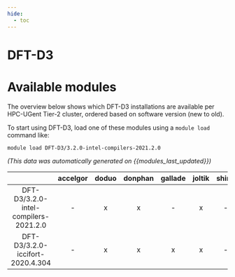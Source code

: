 ```yaml
---
hide:
  - toc
---
```


DFT-D3
======

# Available modules


The overview below shows which DFT-D3 installations are available per HPC-UGent Tier-2 cluster, ordered based on software version (new to old).

To start using DFT-D3, load one of these modules using a `module load` command like:

```shell
module load DFT-D3/3.2.0-intel-compilers-2021.2.0
```

*(This data was automatically generated on {{modules_last_updated}})*  

| |accelgor|doduo|donphan|gallade|joltik|shinx|skitty|
| :---: | :---: | :---: | :---: | :---: | :---: | :---: | :---: |
|DFT-D3/3.2.0-intel-compilers-2021.2.0|-|x|x|-|x|-|-|
|DFT-D3/3.2.0-iccifort-2020.4.304|-|x|x|x|x|-|-|
